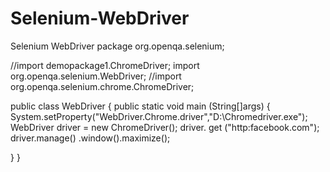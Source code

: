 # Selenium-WebDriver
Selenium WebDriver
package org.openqa.selenium;

//import demopackage1.ChromeDriver;
import org.openqa.selenium.WebDriver;
//import org.openqa.selenium.chrome.ChromeDriver;

public class WebDriver {
	public static void main (String[]args) {
		System.setProperty("WebDriver.Chrome.driver","D:\\Chromedriver.exe");
		WebDriver driver = new ChromeDriver();
		driver. get ("http:facebook.com");
		driver.manage()	.window().maximize();

}
}


